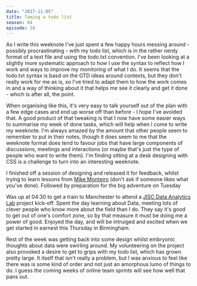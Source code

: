 ```yaml
---
date: "2017-11-05"
title: Taming a todo list
season: 04
episode: 10
---
```


As I write this weeknote I've just spent a few happy hours messing around - possibly procrastinating - with my todo list, which is in the rather nerdy format of a text file and using the todo.txt convention. I've been looking at a slightly more systematic approach to how I use the syntax to reflect how I work and ways to improve my monitoring of what I do. It seems that the todo.txt syntax is basd on the GTD ideas around contexts, but they don't really work for me as is, so I've tried to adapt them to how the work comes in and a way of thinking about it that helps me see it clearly and get it done - which is after all, the point.

When organising like this, it's very easy to talk yourself out of the plan with a few edge cases and end up worse off than before - I hope I've avoided that. A good product of that tweaking is that I now have some easier ways to summarise my week of done tasks, which will help when I come to write my weeknote. I'm always amazed by the amount that other people seem to remember to put in their notes, though it does seem to me that the weeknote format does tend to favour jobs that have large components of discussions, meetings and interactions (or maybe that's just the type of people who want to write them). I'm finding sitting at a desk designing with CSS is a challenge to turn into an interesting weeknote.

I finished off a session of designing and released it for feedback, whilst trying to learn lessons from [Mike Monteiro][mike] (don't ask if someone likes what you've done). Followed by preparation for the big adventure on Tuesday

Was up at 04:30 to get a train to Manchester to attend a [JISC Data Analytics Lab][lab] project kick-off. Spent the day learning about Data, meeting lots of clever people who know more about the field than I do. They say it's good to get out of one's comfort zone, so by that measure it must be doing me a power of good. Enjoyed the day, and will be intruiged and excited when we get started in earnest this Thursday in Birmingham.

Rest of the week was getting back into some design whilst embryonic thoughts about data were swirling around. My volunteering on the project also provoked a desire to get to grips with my todo list, which has grown pretty large. It itself that isn't really a problem, but I was anxious to feel like there was is some kind of order and not just an amorphous lumo of things to do. I guess the coming weeks of online team sprints will see how well that pans out.



[mike]: https://medium.com/@monteiro/13-ways-designers-screw-up-client-presentations-51aaee11e28c
[lab]: https://www.jisc.ac.uk/rd/get-involved/be-a-part-of-our-analytics-labs
